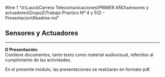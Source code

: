 #line 1 "d:\\Laura\\Carrera Telecomunicaciones\\PRIMER AÑO\\sensores y actuadores\\Grupo2\\Trabajo Practico Nº 4 y 5\\D - Presentacion\\Readme.md"

## Sensores y Actuadores


---

**D Presentación**:   
 Contiene documentos, tanto texto como material audiovisual, referidos al cumplimiento de las actividades.

En el presente módulo, las presentaciones se realizaran en formato pdf.

